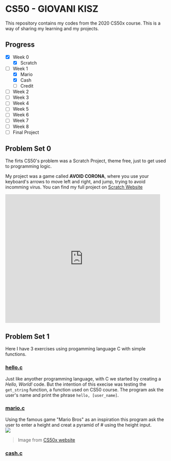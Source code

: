 # CS50 - GIOVANI KISZ

This repository contains my codes from the 2020 CS50x course.
This is a way of sharing my learning and my projects.

## Progress

- [X] Week 0
  - [X] Scratch
- [ ] Week 1
  - [X] Mario
  - [X] Cash
  - [ ] Credit
- [ ] Week 2
- [ ] Week 3
- [ ] Week 4
- [ ] Week 5
- [ ] Week 6
- [ ] Week 7
- [ ] Week 8
- [ ] Final Project

## Problem Set 0

The firts CS50's problem was a Scratch Project, theme free, just to get used to programming logic.

My project was a game called **AVOID CORONA**, where you use your keyboard's arrows to move left and right, and jump, trying to avoid incomming virus.
You can find my full project on [Scratch Website](https://scratch.mit.edu/projects/418053427)

<iframe src="https://scratch.mit.edu/projects/418053427/embed" allowtransparency="true" width="485" height="402" frameborder="0" scrolling="no" allowfullscreen></iframe>

## Problem Set 1

Here I have 3 exercises using progamming language C with simple functions.

### [hello.c](2020/PSET1/hello.c)

Just like anyother programming language, with C we started by creating a _Hello, World!_ code.
But the intention of this execise was testing the `get_string` function, a function used on CS50 course.
The program ask the user's name and print the phrase `hello, [user_name]`.

### [mario.c](2020/PSET1/mario.c)

Using the famous game "Mario Bros" as an inspiration this program ask the user to enter a height and creat a pyramid of # using the height input.
<br>
<img src="https://cs50.harvard.edu/x/2020/psets/1/mario/more/pyramids.png">

> Image from [CS50x website](https://cs50.harvard.edu/x/2020/psets/1/mario/more/) 
 
### [cash.c](2020/PSET1/cash.c)
